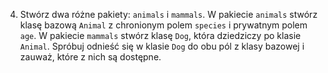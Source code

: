 4.  Stwórz dwa różne pakiety: `animals` i `mammals`. W pakiecie `animals` stwórz klasę bazową `Animal` z chronionym polem `species` i prywatnym polem `age`. W pakiecie `mammals` stwórz klasę `Dog`, która dziedziczy po klasie `Animal`. Spróbuj odnieść się w klasie `Dog` do obu pól z klasy bazowej i zauważ, które z nich są dostępne.
